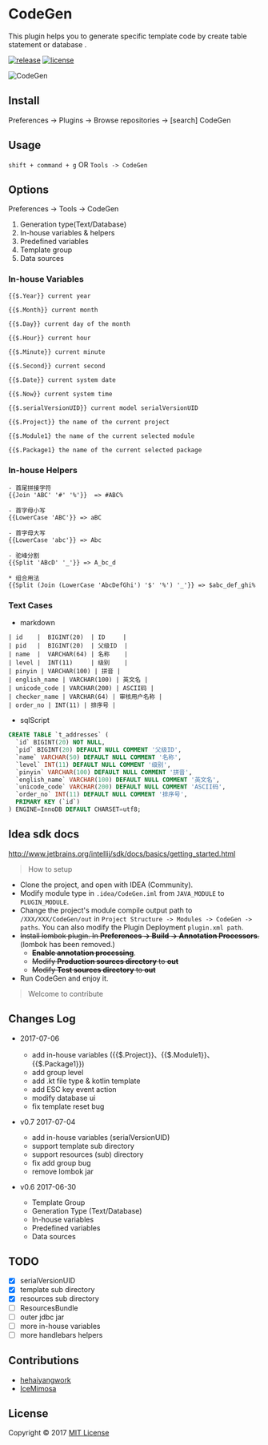 # CodeGen

This plugin helps you to generate specific template code by create table statement or database .

[![release](https://img.shields.io/badge/IDEA-v0.7-blue.svg)](https://plugins.jetbrains.com/plugin/9574-codegen) [![license](https://img.shields.io/github/license/mashape/apistatus.svg)](https://github.com/hehaiyangwork/CodeGen/blob/master/LICENSE)

![CodeGen](https://raw.githubusercontent.com/hehaiyangwork/CodeGen/master/codegen.gif)

## Install

Preferences -> Plugins -> Browse repositories -> [search] CodeGen

## Usage

`shift + command + g` OR `Tools -> CodeGen`

## Options

Preferences -> Tools -> CodeGen
    
1. Generation type(Text/Database)
2. In-house variables & helpers
3. Predefined variables
4. Template group
5. Data sources

### In-house Variables

```
{{$.Year}} current year

{{$.Month}} current month

{{$.Day}} current day of the month

{{$.Hour}} current hour

{{$.Minute}} current minute

{{$.Second}} current second

{{$.Date}} current system date

{{$.Now}} current system time

{{$.serialVersionUID}} current model serialVersionUID

{{$.Project}} the name of the current project

{{$.Module1} the name of the current selected module

{{$.Package1} the name of the current selected package
```

### In-house Helpers

```
- 首尾拼接字符
{{Join 'ABC' '#' '%'}}  => #ABC%

- 首字母小写
{{LowerCase 'ABC'}} => aBC

- 首字母大写
{{LowerCase 'abc'}} => Abc

- 驼峰分割
{{Split 'ABcD' '_'}} => A_bc_d

* 组合用法
{{Split (Join (LowerCase 'AbcDefGhi') '$' '%') '_'}} => $abc_def_ghi%
```

### Text Cases

- markdown

```
| id    |  BIGINT(20)  | ID     |
| pid   |  BIGINT(20)  | 父级ID  |
| name  |  VARCHAR(64) | 名称    |
| level |  INT(11)     | 级别    |
| pinyin | VARCHAR(100) | 拼音 |
| english_name | VARCHAR(100) | 英文名 |
| unicode_code | VARCHAR(200) | ASCII码 |
| checker_name | VARCHAR(64) | 审核用户名称 |
| order_no | INT(11) | 排序号 |
```

- sqlScript

```sql
CREATE TABLE `t_addresses` (
  `id` BIGINT(20) NOT NULL,
  `pid` BIGINT(20) DEFAULT NULL COMMENT '父级ID',
  `name` VARCHAR(50) DEFAULT NULL COMMENT '名称',
  `level` INT(11) DEFAULT NULL COMMENT '级别',
  `pinyin` VARCHAR(100) DEFAULT NULL COMMENT '拼音',
  `english_name` VARCHAR(100) DEFAULT NULL COMMENT '英文名',
  `unicode_code` VARCHAR(200) DEFAULT NULL COMMENT 'ASCII码',
  `order_no` INT(11) DEFAULT NULL COMMENT '排序号',
  PRIMARY KEY (`id`)
) ENGINE=InnoDB DEFAULT CHARSET=utf8;
```

## Idea sdk docs

http://www.jetbrains.org/intellij/sdk/docs/basics/getting_started.html

> How to setup

* Clone the project, and open with IDEA (Community).
* Modify module type in `.idea/CodeGen.iml` from `JAVA_MODULE` to `PLUGIN_MODULE`.
* Change the project's module compile output path to `/XXX/XXX/CodeGen/out` in `Project Structure -> Modules -> CodeGen -> paths`. You can also modify the Plugin Deployment `plugin.xml path`.
* ~~Install lombok plugin. In **Preferences -> Build -> Annotation Processors**.~~ (lombok has been removed.)
	* ~~**Enable annotation processing**~~.
	* ~~Modify **Production sources directory** to **out**~~
	* ~~Modify **Test sources directory** to **out**~~
* Run CodeGen and enjoy it.

> Welcome to contribute

## Changes Log

- 2017-07-06
    - add in-house variables ({{$.Project}}、{{$.Module1}}、{{$.Package1}})
    - add group level
    - add .kt file type & kotlin template
    - add ESC key event action
    - modify database ui
    - fix template reset bug
    
- v0.7 2017-07-04
    - add in-house variables (serialVersionUID)
    - support template sub directory
    - support resources (sub) directory
    - fix add group bug
    - remove lombok jar
    
- v0.6 2017-06-30
    - Template Group
    - Generation Type (Text/Database)
    - In-house variables
    - Predefined variables
    - Data sources

## TODO

* [x] serialVersionUID
* [x] template sub directory
* [x] resources sub directory
* [ ] ResourcesBundle
* [ ] outer jdbc jar
* [ ] more in-house variables
* [ ] more handlebars helpers

## Contributions

* [hehaiyangwork](https://github.com/hehaiyangwork)
* [IceMimosa](https://github.com/IceMimosa)

## License
Copyright © 2017 [MIT License](https://spdx.org/licenses/MIT.html)


